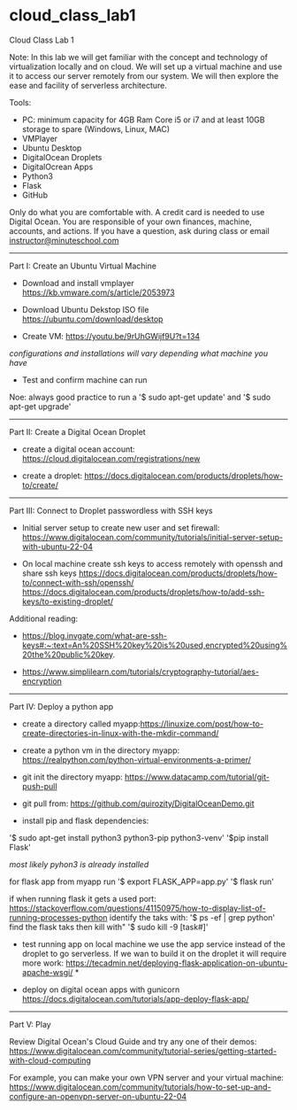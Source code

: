 # cloud_class_lab1

Cloud Class Lab 1

Note: In this lab we will get familiar with the concept and technology of virtualization locally and on cloud. We will set up a virtual machine and use it to access our server remotely from our system. We will then explore the ease and facility of serverless architecture.

Tools:
- PC: minimum capacity for 4GB Ram Core i5 or i7 and at least 10GB storage to spare (Windows, Linux, MAC)
- VMPlayer
- Ubuntu Desktop
- DigitalOcean Droplets
- DigitalOcrean Apps
- Python3
- Flask
- GitHub

Only do what you are comfortable with. A credit card is needed to use Digital Ocean. You are responsible of your own finances, machine, accounts, and actions. If you have a question, ask during class or email instructor@minuteschool.com

****************************************************************************************

Part I: Create an Ubuntu Virtual Machine

- Download and install vmplayer https://kb.vmware.com/s/article/2053973
- Download Ubuntu Dekstop ISO file https://ubuntu.com/download/desktop

- Create VM: https://youtu.be/9rUhGWijf9U?t=134

*configurations and installations will vary depending what machine you have*

- Test and confirm machine can run

Noe: always good practice to run a
'$ sudo apt-get update'
and 
'$ sudo apt-get upgrade'


****************************************************************************************

Part II: Create a Digital Ocean Droplet

- create a digital ocean account: https://cloud.digitalocean.com/registrations/new

- create a droplet: https://docs.digitalocean.com/products/droplets/how-to/create/

****************************************************************************************

Part III: Connect to Droplet passwordless with SSH keys

- Initial server setup to create new user and set firewall: https://www.digitalocean.com/community/tutorials/initial-server-setup-with-ubuntu-22-04

- On local machine create ssh keys to access remotely with openssh and share ssh keys
https://docs.digitalocean.com/products/droplets/how-to/connect-with-ssh/openssh/
https://docs.digitalocean.com/products/droplets/how-to/add-ssh-keys/to-existing-droplet/

Additional reading:
- https://blog.invgate.com/what-are-ssh-keys#:~:text=An%20SSH%20key%20is%20used,encrypted%20using%20the%20public%20key.

- https://www.simplilearn.com/tutorials/cryptography-tutorial/aes-encryption

****************************************************************************************

Part IV: Deploy a python app

- create a directory called myapp:https://linuxize.com/post/how-to-create-directories-in-linux-with-the-mkdir-command/

- create a python vm in the directory myapp: https://realpython.com/python-virtual-environments-a-primer/

- git init the directory myapp: https://www.datacamp.com/tutorial/git-push-pull

- git pull from: https://github.com/quirozity/DigitalOceanDemo.git

- install pip and flask dependencies:

'$ sudo apt-get install python3 python3-pip python3-venv'
'$pip install Flask'

*most likely pyhon3 is already installed* 

for flask app from myapp run
'$ export FLASK_APP=app.py' 
'$ flask run' 

if when running flask it gets a used port: https://stackoverflow.com/questions/41150975/how-to-display-list-of-running-processes-python
identify the taks with: 
'$ ps -ef | grep python'
find the flask taks then kill with"
'$ sudo kill -9 [task#]' 

- test running app on local machine
we use the app service instead of the droplet to go serverless. If we wan to build it on the droplet it will require more work: https://tecadmin.net/deploying-flask-application-on-ubuntu-apache-wsgi/ *

- deploy on digital ocean apps with gunicorn https://docs.digitalocean.com/tutorials/app-deploy-flask-app/

****************************************************************************************

Part V: Play

Review Digital Ocean's Cloud Guide and try any one of their demos: https://www.digitalocean.com/community/tutorial-series/getting-started-with-cloud-computing

For example, you can make your own VPN server and your virtual machine: https://www.digitalocean.com/community/tutorials/how-to-set-up-and-configure-an-openvpn-server-on-ubuntu-22-04
